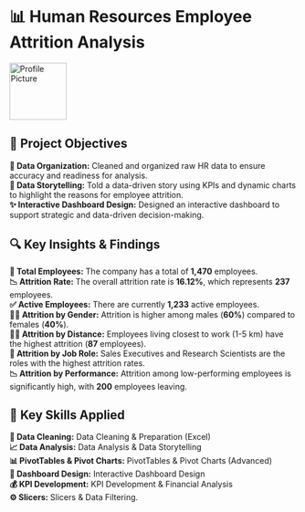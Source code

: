 <h1>📊 Human Resources Employee Attrition Analysis</h1>

<p>
  <a href="https://example.com/your-profile-pic.png">
    <img src="https://example.com/your-profile-pic.png" alt="Profile Picture" width="100" height="100" />
  </a>
</p>

<h2>🎯 Project Objectives</h2>
<p>
  <strong>🧹 Data Organization:</strong> Cleaned and organized raw HR data to ensure accuracy and readiness for analysis.<br>
  <strong>📖 Data Storytelling:</strong> Told a data-driven story using KPIs and dynamic charts to highlight the reasons for employee attrition.<br>
  <strong>✨ Interactive Dashboard Design:</strong> Designed an interactive dashboard to support strategic and data-driven decision-making.
</p>

<h2>🔍 Key Insights & Findings</h2>
<p>
  <strong>👥 Total Employees:</strong> The company has a total of <strong>1,470</strong> employees.<br>
  <strong>📉 Attrition Rate:</strong> The overall attrition rate is <strong>16.12%</strong>, which represents <strong>237</strong> employees.<br>
  <strong>✅ Active Employees:</strong> There are currently <strong>1,233</strong> active employees.<br>
  <strong>🧑‍💼 Attrition by Gender:</strong> Attrition is higher among males (<strong>60%</strong>) compared to females (<strong>40%</strong>).<br>
  <strong>🚶‍♂️ Attrition by Distance:</strong> Employees living closest to work (1-5 km) have the highest attrition (<strong>87</strong> employees).<br>
  <strong>💼 Attrition by Job Role:</strong> Sales Executives and Research Scientists are the roles with the highest attrition rates.<br>
  <strong>📉 Attrition by Performance:</strong> Attrition among low-performing employees is significantly high, with <strong>200</strong> employees leaving.
</p>

<h2>🔧 Key Skills Applied</h2>
<p>
  <strong>🧼 Data Cleaning:</strong> Data Cleaning & Preparation (Excel)<br>
  <strong>📈 Data Analysis:</strong> Data Analysis & Data Storytelling<br>
  <strong>📊 PivotTables & Pivot Charts:</strong> PivotTables & Pivot Charts (Advanced)<br>
  <strong>🎨 Dashboard Design:</strong> Interactive Dashboard Design<br>
  <strong>💰 KPI Development:</strong> KPI Development & Financial Analysis<br>
  <strong>⚙️ Slicers:</strong> Slicers & Data Filtering.
</p>
